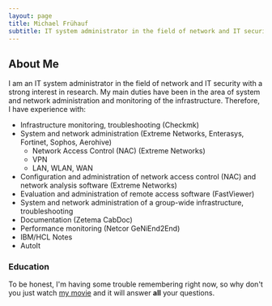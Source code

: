 ```yaml
---
layout: page
title: Michael Frühauf
subtitle: IT system administrator in the field of network and IT security, M.Sc. in Applied IT Security
---
```


## About Me
I am an IT system administrator in the field of network and IT security with a strong interest in research. My main duties have been in the area of system and network administration and monitoring of the infrastructure.
Therefore, I have experience with:
- Infrastructure monitoring, troubleshooting (Checkmk)
- System and network administration (Extreme Networks, Enterasys, Fortinet, Sophos, Aerohive)
  - Network Access Control (NAC) (Extreme Networks)
  - VPN
  - LAN, WLAN, WAN
- Configuration and administration of network access control (NAC) and network analysis software (Extreme Networks)
- Evaluation and administration of remote access software (FastViewer)
- System and network administration of a group-wide infrastructure, troubleshooting
- Documentation (Zetema CabDoc)
- Performance monitoring (Netcor GeNiEnd2End)
- IBM/HCL Notes
- AutoIt

### Education

To be honest, I'm having some trouble remembering right now, so why don't you just watch [my movie](https://en.wikipedia.org/wiki/The_Princess_Bride_%28film%29) and it will answer **all** your questions.